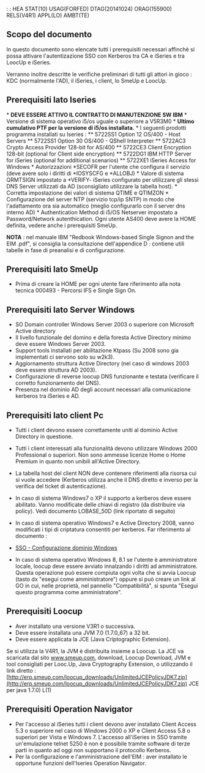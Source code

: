  :  : HEA STAT(10) USAG(FORFED) DTAG(20141024) ORAG(155900) RELS(V4R1) APPL(LO) AMBT(TE)

## Scopo del documento
In questo documento sono elencate tutti i prerequisiti necessari affinchè si possa attivare l'autentizazione SSO con Kerberos tra CA e iSeries e tra LoocUp e iSeries.

Verranno inoltre descritte le verifiche preliminari di tutti gli attori in gioco :  KDC (normalmente l'AD), il iSeries,  i client, lo SmeUp e LoocUp.


## Prerequisiti lato Iseries

 \* **DEVE ESSERE ATTIVO IL CONTRATTO DI MANUTENZIONE SW IBM**
 \* Versione di sistema operativo i5/os uguale o superiore a V5R3M0
 \* **Ultimo cumulativo PTF per la versione di i5/os installata.**
 \* I seguenti prodotti programma installati su Iseries : 
 \*\* 5722SS1 Option 12 OS/400 - Host Servers
 \*\* 5722SS1 Option 30 OS/400 - QShell Interpreter
 \*\* 5722AC3 Crypto Access Provider 128-bit for AS/400
 \*\* 5722CE3 Client Encryption 128-bit (optional for Client side encryption)
 \*\* 5722DG1 IBM HTTP Server for iSeries (optional for additional scenarios)
 \*\* 5722XE1 iSeries Access for Windows
 \* Autorizzazioni \*SECOFR per l'utente che configura il servizio (deve avere solo i diritti di \*IOSYSCFG e \*ALLOBJ)
 \* Valore di sistema QRMTSIGN impostato a \*VERIFY- iSeries configurato per utilizzare gli stessi DNS Server utilizzati da AD (sconsigliato utilizzare la tabella host).
 \* Corretta impostazione dei valori di sistema QTIME e QTIMZON
 \* Configurazione del server NTP (servizio tcp/ip SNTP) in modo che l'adattamento ora sia automatico (meglio configurarlo con il server dns interno AD)
 \* Authentication Method di i5/OS Netserver impostato a Password/Network autenthication. Ogni utente AS400 deve avere la HOME definita, vedere anche i prerequisiti SmeUp.

**NOTA** :  nel manuale IBM "Redbook Windows-based Single Signon and the EIM .pdf", si consiglia la consultazione dell'appendice D :  contiene utili tabelle in fase di preanalisi e di configurazione.

## Prerequisiti lato SmeUp

- Prima di creare la HOME per ogni utente  fare riferimento alla nota tecnica 000493 - Percorsi IFS e   Single Sign On.


## Prerequisiti lato Server Windows

 - SO Domain controller Windows Server 2003 o superiore con Microsoft Active directory
 - Il livello funzionale del domino e della foresta Active Directory minimo deve essere Windows Server 2003.
 - Support tools installati per abilitazione Ktpass (Su 2008 sono gia implementati ci servono solo su w2k3).
 - Aggiornamento struttura Active Directory (nel caso di windows 2003 deve essere struttura AD 2003).
 - Configurazione di reverse loocup DNS funzionante e testata (verificare il corretto funzionamento del DNS).
 - Presenza nel dominio AD degli account necessari alla comunicazione kerberos  tra iSeries e AD.

## Prerequisiti lato client Pc

 - Tutti i client devono essere correttamente uniti al dominio Active Directory in questione.
 - Tutti i client interessati alla funzionalità devono utilizzare Windows 2000 Professional o superiori. Non sono ammesse licenze Home o Home Premium in quanto non unibili all'Active Directory.
 - La tabella host del client NON deve contenere riferimenti alla risorsa cui si vuole accedere (Kerberos utilizza anche il DNS diretto e inverso per la verifica del ticket di autenticazione).
 - In caso di sistema Windows7 o XP il supporto a kerberos deve essere abilitato. Vanno modificate delle chiavi di registro (da distribuire via policy). Vedi documento LOBASE_50D (link riportato di seguito)
 - In caso di sistema operativo Windows7 e Active Directory 2008, vanno modificati i tipi di criptatura consentiti per kerberos. Far riferimento al documento : 
- [SSO - Configurazione dominio Windows](Sorgenti/DOC/TA/B£AMO/LOSSON_50D)

- In caso di sistema operativo Windows 8, 8.1 se l'utente è amministratore locale, loocup deve essere avviato innalzando i diritti ad amministratore. Questa operazione può essere compiuta ogni volta che si avvia Loocup (tasto dx "esegui come amministratore") oppure si può creare un link al GO in cui, nelle proprietà, nel pannello "Compatibilità", si spunta "Esegui questo programma come amministratore".

## Prerequisiti Loocup

 - Aver installato una versione V3R1 o successiva.
 - Deve essere installata una JVM 7.0 (1.7.0_67) a 32 bit.
 - Deve essere applicata la JCE (Java Criptographic Extension).

Se si utilizza la V4R1, la JVM è distribuita insieme a Loocup. La JCE va scaricata dal sito www.smeup.com, download, Loocup Download, JVM e tool consigliati per Looc.Up, Java Cryptography Extension, o utilizzando il link diretto : 
[http://erp.smeup.com/loocup_downloads/UnlimitedJCEPolicyJDK7.zip](http://erp.smeup.com/loocup_downloads/UnlimitedJCEPolicyJDK7.zip)
JCE per java 1.7.0) L(1)



## Prerequisiti Operation Navigator

 - Per l'accesso al iSeries tutti i client devono aver installato Client Access 5.3 o superiore nel caso di Windows 2000 o XP e Client Access 5.8 o superiori per Vista e Windows 7.  L'accesso all'iSeries in SSO tramite un'emulazione telnet 5250 è non è possibile tramite software di terze parti in quanto ad oggi non supportano il protocollo Kerberos.
 - Per la configurazione e l'amministrazione dell'EIM :  aver installato le opportune funzioni dell'Iseries Operation Navigator.

